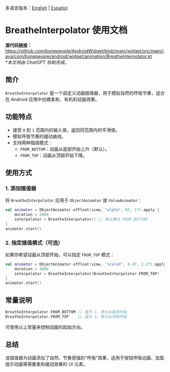 多语言版本：[English](./README.md) | [Español](./README.es-ES.md)

# BreatheInterpolator 使用文档

**源代码链接：** https://github.com/bonepeople/AndroidWidget/blob/main/widget/src/main/java/com/bonepeople/android/widget/animation/BreatheInterpolator.kt  
**本文档由 ChatGPT 协助完成。*

## 简介

`BreatheInterpolator` 是一个自定义动画插值器，用于模拟自然的呼吸节奏，适合在 Android 应用中创建柔和、有机的动画效果。

## 功能特点

- 接受 `0` 到 `1` 范围内的输入值，返回同范围内的平滑值。
- 模拟呼吸节奏的缓动曲线。
- 支持两种插值模式：
    - `FROM_BOTTOM`：动画从底部开始上升（默认）。
    - `FROM_TOP`：动画从顶部开始下降。

## 使用方式

### 1. 添加插值器

将 `BreatheInterpolator` 应用于 `ObjectAnimator` 或 `ValueAnimator`：

```kotlin
val animator = ObjectAnimator.ofFloat(view, "alpha", 0f, 1f).apply {
    duration = 2000
    interpolator = BreatheInterpolator() // 默认模式 FROM_BOTTOM
}
animator.start()
```

### 2. 指定插值模式（可选）

如果你希望动画从顶部开始，可以指定 `FROM_TOP` 模式：

```kotlin
val animator = ObjectAnimator.ofFloat(view, "scaleX", 0.8f, 1.2f).apply {
    duration = 3000
    interpolator = BreatheInterpolator(BreatheInterpolator.FROM_TOP)
}
animator.start()
```

## 常量说明

```kotlin
BreatheInterpolator.FROM_BOTTOM // 值为 1，表示从底部开始
BreatheInterpolator.FROM_TOP    // 值为 2，表示从顶部开始
```

可使用以上常量来控制动画的起始方向。

## 总结

该插值器为动画添加了自然、节奏感强的“呼吸”效果，适用于按钮呼吸动画、加载提示动画等需要柔和缓动效果的 UI 元素。